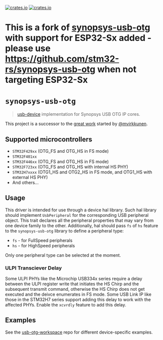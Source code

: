 [![crates.io](https://img.shields.io/crates/d/esp-synopsys-usb-otg.svg)](https://crates.io/crates/synopsys-usb-otg)
[![crates.io](https://img.shields.io/crates/v/esp-synopsys-usb-otg.svg)](https://crates.io/crates/synopsys-usb-otg)

# This is a fork of [synopsys-usb-otg](https://crates.io/crates/synopsys-usb-otg) with support for ESP32-Sx added - please use https://github.com/stm32-rs/synopsys-usb-otg when not targeting ESP32-Sx

# `synopsys-usb-otg`

> [usb-device](https://github.com/mvirkkunen/usb-device) implementation for Synopsys USB OTG IP cores.

This project is a successor to the [great work](https://github.com/mvirkkunen/stm32f103xx-usb)
started by [@mvirkkunen](https://github.com/mvirkkunen).

## Supported microcontrollers

* `STM32F429xx` (OTG_FS and OTG_HS in FS mode)
* `STM32F401xx`
* `STM32F446xx` (OTG_FS and OTG_HS in FS mode)
* `STM32F723xx` (OTG_FS and OTG_HS with internal HS PHY)
* `STM32H7xxxx` (OTG1_HS and OTG2_HS in FS mode, and OTG1_HS with external HS PHY)
* And others...


## Usage

This driver is intended for use through a device hal library.
Such hal library should implement `UsbPeripheral` for the corresponding USB peripheral object.
This trait declares all the peripheral properties that may vary from one device family to the other.
Additionally, hal should pass `fs` of `hs` feature to the `synopsys-usb-otg` library to
define a peripheral type:
* `fs` - for FullSpeed peripherals
* `hs` - for HighSpeed peripherals

Only one peripheral type can be selected at the moment.

### ULPI Transciever Delay

Some ULPI PHYs like the Microchip USB334x series require a delay between the ULPI register write that initiates
the HS Chirp and the subsequent transmit command, otherwise the HS Chirp does not get executed and the deivce
enumerates in FS mode. Some USB Link IP like those in the STM32H7 series support adding this delay to work with the
affected PHYs. Enable the `xcvrdly` feature to add this delay.

## Examples

See the [usb-otg-workspace](https://github.com/Disasm/usb-otg-workspace) repo for different device-specific examples.
